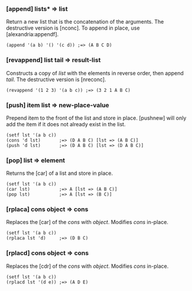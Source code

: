 ### [append] lists\* => list

Return a new list that is the concatenation of the
arguments. The destructive version is [nconc]. To append in
place, use [alexandria:appendf].

~~~
(append '(a b) '() '(c d)) ;=> (A B C D)
~~~

### [revappend] list tail => result-list

Constructs a copy of *list* with the elements in reverse
order, then append *tail*. The destructive version is [nreconc].

~~~
(revappend '(1 2 3) '(a b c)) ;=> (3 2 1 A B C)
~~~

### [push] item list => new-place-value

Prepend item to the front of the list and store in
place. [pushnew] will only add the item if it does not
already exist in the list.

~~~
(setf lst '(a b c))
(cons 'd lst)       ;=> (D A B C) [lst => (A B C)]
(push 'd lst)       ;=> (D A B C) [lst => (D A B C)]
~~~

### [pop] list => element

Returns the [car] of a list and store in place.

~~~
(setf lst '(a b c))
(car lst)           ;=> A [lst => (A B C)]
(pop lst)           ;=> A [lst => (B C)]
~~~

### [rplaca] cons object => cons

Replaces the [car] of the *cons* with *object*. Modifies
*cons* in-place.

~~~
(setf lst '(a b c)) 
(rplaca lst 'd)     ;=> (D B C) 
~~~

### [rplacd] cons object => cons

Replaces the [cdr] of the *cons* with *object*. Modifies
*cons* in-place.

~~~
(setf lst '(a b c))
(rplacd lst '(d e)) ;=> (A D E)
~~~
